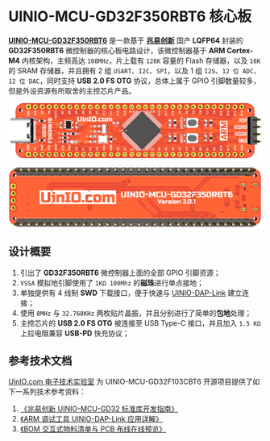 # UINIO-MCU-GD32F350RBT6 核心板

[**UINIO-MCU-GD32F350RBT6**](https://gitee.com/uinika/UINIO-MCU-GD32F350RBT6) 是一款基于 [**兆易创新**](https://www.gigadevice.com.cn/) 国产 **LQFP64** 封装的 **GD32F350RBT6** 微控制器的核心板电路设计，该微控制器基于 **ARM Cortex-M4** 内核架构，主频高达 `108MHz`，片上载有 `128K` 容量的 Flash 存储器，以及 `16K` 的 SRAM 存储器，并且拥有 2 组 `USART`、`I2C`、`SPI`，以及 1 组 `I2S`、`12 位 ADC`、`12 位 DAC`，同时支持 **USB 2.0 FS OTG** 协议，总体上属于 GPIO 引脚数量较多，但是外设资源有所取舍的主控芯片产品。

![](./Images/PCB-3D-1.png)

![](./Images/PCB-3D-2.png)

## 设计概要

1. 引出了 **GD32F350RBT6** 微控制器上面的全部 GPIO 引脚资源；
2. `VSSA` 模拟地引脚使用了 `1KΩ 100Mhz` 的**磁珠**进行单点接地；
3. 单独提供有 4 线制 **SWD** 下载接口，便于快速与 [UINIO-DAP-Link](http://uinio.com/Project/UINIO-DAP-Link) 建立连接；
4. 使用 `8MHz` 与 `32.768KHz` 两枚贴片晶振，并且分别进行了简单的**包地**处理；
5. 主控芯片的 **USB 2.0 FS OTG** 被连接至 USB Type-C 接口，并且加入 `1.5 KΩ` 上拉电阻兼容 **USB-PD** 快充协议；

## 参考技术文档

[UinIO.com 电子技术实验室](http://uinio.com/) 为 UINIO-MCU-GD32F103CBT6 开源项目提供了如下一系列技术参考资料：

1. [《兆易创新 UINIO-MCU-GD32 标准库开发指南》](http://uinio.com/Project/UINIO-MCU-GD32/)
2. [《ARM 调试工具 UINIO-DAP-Link 应用详解》](http://uinio.com/Project/UINIO-DAP-Link/)
3. [《BOM 交互式物料清单与 PCB 布线在线预览》](http://uinio.com/archives/BOM/UINIO-MCU-GD32F350RBT6.html)
